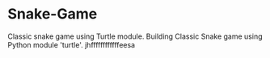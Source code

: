 # Snake-Game
Classic snake game using Turtle module.
Building Classic Snake game using Python module 'turtle'.
jhffffffffffffeesa
